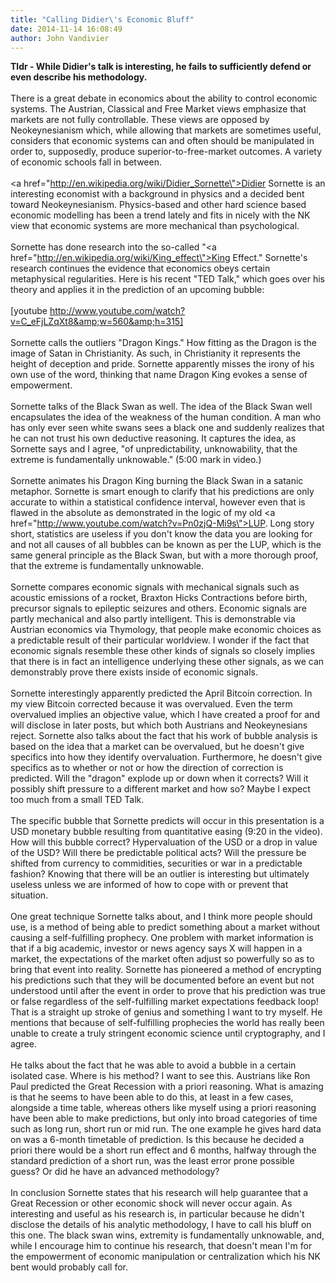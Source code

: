 ```yaml
---
title: "Calling Didier\'s Economic Bluff"
date: 2014-11-14 16:08:49
author: John Vandivier
---
```




<b>Tldr - While Didier's talk is interesting, he fails to sufficiently defend or even describe his methodology.</b><br /><br />There is a great debate in economics about the ability to control economic systems. The Austrian, Classical and Free Market views emphasize that markets are not fully controllable. These views are opposed by Neokeynesianism which, while allowing that markets are sometimes useful, considers that economic systems can and often should be manipulated in order to, supposedly, produce superior-to-free-market outcomes. A variety of economic schools fall in between.<br /><br /><a href=\"http://en.wikipedia.org/wiki/Didier_Sornette\">Didier Sornette</a> is an interesting economist with a background in physics and a decided bent toward Neokeynesianism. Physics-based and other hard science based economic modelling has been a trend lately and fits in nicely with the NK view that economic systems are more mechanical than psychological.<br /><br />Sornette has done research into the so-called \"<a href=\"http://en.wikipedia.org/wiki/King_effect\">King Effect</a>.\" Sornette's research continues the evidence that economics obeys certain metaphysical regularities. Here is his recent \"TED Talk,\" which goes over his theory and applies it in the prediction of an upcoming bubble:<br /><br />[youtube http://www.youtube.com/watch?v=C_eFjLZqXt8&amp;w=560&amp;h=315]<br /><br />Sornette calls the outliers \"Dragon Kings.\" How fitting as the Dragon is the image of Satan in Christianity. As such, in Christianity it represents the height of deception and pride. Sornette apparently misses the irony of his own use of the word, thinking that name Dragon King evokes a sense of empowerment.<br /><br />Sornette talks of the Black Swan as well. The idea of the Black Swan well encapsulates the idea of the weakness of the human condition. A man who has only ever seen white swans sees a black one and suddenly realizes that he can not trust his own deductive reasoning. It captures the idea, as Sornette says and I agree, \"of unpredictability, unknowability, that the extreme is fundamentally unknowable.\" (5:00 mark in video.)<br /><br />Sornette animates his Dragon King burning the Black Swan in a satanic metaphor. Sornette is smart enough to clarify that his predictions are only accurate to within a statistical confidence interval, however even that is flawed in the absolute as demonstrated in the logic of my old <a href=\"http://www.youtube.com/watch?v=Pn0zjQ-Mi9s\">LUP</a>. Long story short, statistics are useless if you don't know the data you are looking for and not all causes of all bubbles can be known as per the LUP, which is the same general principle as the Black Swan, but with a more thorough proof, that the extreme is fundamentally unknowable.<br /><br />Sornette compares economic signals with mechanical signals such as acoustic emissions of a rocket, Braxton Hicks Contractions before birth, precursor signals to epileptic seizures and others. Economic signals are partly mechanical and also partly intelligent. This is demonstrable via Austrian economics via Thymology, that people make economic choices as a predictable result of their particular worldview. I wonder if the fact that economic signals resemble these other kinds of signals so closely implies that there is in fact an intelligence underlying these other signals, as we can demonstrably prove there exists inside of economic signals.<br /><br />Sornette interestingly apparently predicted the April Bitcoin correction. In my view Bitcoin corrected because it was overvalued. Even the term overvalued implies an objective value, which I have created a proof for and will disclose in later posts, but which both Austrians and Neokeynesians reject. Sornette also talks about the fact that his work of bubble analysis is based on the idea that a market can be overvalued, but he doesn't give specifics into how they identify overvaluation. Furthermore, he doesn't give specifics as to whether or not or how the direction of correction is predicted. Will the \"dragon\" explode up or down when it corrects? Will it possibly shift pressure to a different market and how so? Maybe I expect too much from a small TED Talk. <br /><br />The specific bubble that Sornette predicts will occur in this presentation is a USD monetary bubble resulting from quantitative easing (9:20 in the video). How will this bubble correct? Hypervaluation of the USD or a drop in value of the USD? Will there be predictable political acts? Will the pressure be shifted from currency to commidities, securities or war in a predictable fashion? Knowing that there will be an outlier is interesting but ultimately useless unless we are informed of how to cope with or prevent that situation.<br /><br />One great technique Sornette talks about, and I think more people should use, is a method of being able to predict something about a market without causing a self-fulfilling prophecy. One problem with market information is that if a big academic, investor or news agency says X will happen in a market, the expectations of the market often adjust so powerfully so as to bring that event into reality. Sornette has pioneered a method of encrypting his predictions such that they will be documented before an event but not understood until after the event in order to prove that his prediction was true or false regardless of the self-fulfilling market expectations feedback loop! That is a straight up stroke of genius and something I want to try myself. He mentions that because of self-fulfilling prophecies the world has really been unable to create a truly stringent economic science until cryptography, and I agree.<br /><br />He talks about the fact that he was able to avoid a bubble in a certain isolated case. Where is his method? I want to see this. Austrians like Ron Paul predicted the Great Recession with a priori reasoning. What is amazing is that he seems to have been able to do this, at least in a few cases, alongside a time table, whereas others like myself using a priori reasoning have been able to make predictions, but only into broad categories of time such as long run, short run or mid run. The one example he gives hard data on was a 6-month timetable of prediction. Is this because he decided a priori there would be a short run effect and 6 months, halfway through the standard prediction of a short run, was the least error prone possible guess? Or did he have an advanced methodology?<br /><br />In conclusion Sornette states that his research will help guarantee that a Great Recession or other economic shock will never occur again. As interesting and useful as his research is, in particular because he didn't disclose the details of his analytic methodology, I have to call his bluff on this one. The black swan wins, extremity is fundamentally unknowable, and, while I encourage him to continue his research, that doesn't mean I'm for the empowerment of economic manipulation or centralization which his NK bent would probably call for.<br />